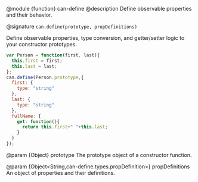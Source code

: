 @module {function} can-define
@description Define observable properties and their behavior.

@signature `can.define(prototype, propDefinitions)`

Define observable properties, type conversion, and getter/setter logic to your constructor prototypes.

```js
var Person = function(first, last){
  this.first = first;
  this.last = last;
};
can.define(Person.prototype,{
  first: {
    type: "string"
  },
  last: {
    type: "string"
  },
  fullName: {
    get: function(){
      return this.first+" "+this.last;
    }
  }
});
```

@param {Object} prototype The prototype object of a constructor function.

@param {Object<String,can-define.types.propDefinition>} propDefinitions An object of
properties and their definitions.
